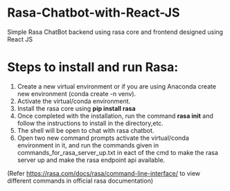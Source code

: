 # Rasa-Chatbot-with-React-JS
Simple Rasa ChatBot backend using rasa core and frontend designed using React JS 

# Steps to install and run Rasa:
1) Create a new virtual environment or if you are using Anaconda create new environment (conda create -n venv).
2) Activate the virtual/conda environment.
3) Install the rasa core using <b>pip install rasa</b>
4) Once completed with the installation, run the command <b>rasa init</b> and follow the instructions to install in the directory,etc.
5) The shell will be open to chat with rasa chatbot.
6) Open two new command prompts activate the virtual/conda environment in it, and run the commands given in commands_for_rasa_server_up.txt in eact of the cmd to make the rasa server up and make the rasa endpoint api available.

(Refer https://rasa.com/docs/rasa/command-line-interface/ to view different commands in official rasa documentation)
